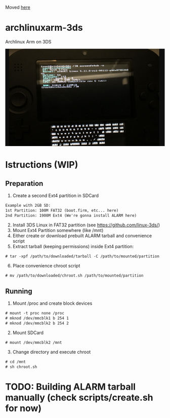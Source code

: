 Moved [here](https://github.com/mozl3/sd-linux-3ds)
# archlinuxarm-3ds
Archlinux Arm on 3DS

![alt text](https://github.com/mozl3/archlinuxarm-3ds/blob/main/2ds.png?raw=true)


# Istructions (WIP)

## Preparation

1) Create a second Ext4 partition in SDCard
```
Example with 2GB SD:
1st Partition: 100M FAT32 (boot.firm, etc... here)
2nd Partition: 1900M Ext4 (We're gonna install ALARM here)
```
2) Install 3DS Linux in FAT32 partition (see https://github.com/linux-3ds/)
3) Mount Ext4 Partition somewhere (like /mnt)
4) Either create or download prebuilt ALARM tarball and convenience script
5) Extract tarball (keeping permissions) inside Ext4 partition:
```
# tar -xpf /path/to/downloaded/tarball -C /path/to/mounted/partition
```
6) Place convenience chroot script
```
# mv /path/to/downloaded/chroot.sh /path/to/mounted/partition
```
## Running

1) Mount /proc and create block devices
```
# mount -t proc none /proc
# mknod /dev/mmcblk1 b 254 1
# mknod /dev/mmcblk2 b 254 2
```
2) Mount SDCard
```
# mount /dev/mmcblk2 /mnt
```
3) Change directory and execute chroot
```
# cd /mnt
# sh chroot.sh
```

# TODO: Building ALARM tarball manually (check scripts/create.sh for now)

